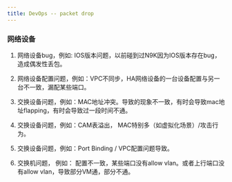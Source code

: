 ```yaml
---
title: DevOps -- packet drop
---
```


### 网络设备

1) 网络设备bug，例如: IOS版本问题，以前碰到过N9K因为IOS版本存在bug，造成偶发性丢包。

2) 网络设备配置问题，例如：VPC不同步，HA网络设备的一台设备配置与另一台不一致，漏配某些端口。

3) 交换设备问题，例如：MAC地址冲突。导致的现象不一致，有时会导致mac地址flapping，有时会导致过一段时间不通。

4) 交换设备问题，例如：CAM表溢出， MAC特别多（如虚拟化场景）/攻击行为。

5) 交换设备问题，例如：Port Binding / VPC配置问题导致。

6) 交换机问题， 例如： 配置不一致，某些端口没有allow vlan。或者上行端口没有allow vlan，导致部分VM通，部分不通。


